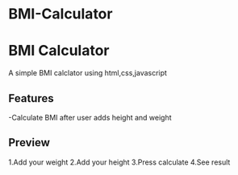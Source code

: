 # BMI-Calculator

# BMI Calculator
A simple BMI calclator using html,css,javascript

## Features
-Calculate BMI after user adds height and weight 

## Preview
1.Add your weight
2.Add your height
3.Press calculate 
4.See result
